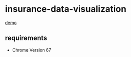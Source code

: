 # insurance-data-visualization

[demo](https://julia-dizhak.github.io/insurance-data-visualization/index.html)

## requirements
* Chrome Version 67